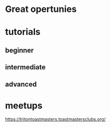 

# Great opertunies

# tutorials

## beginner

## intermediate

## advanced

# meetups
https://tritontoastmasters.toastmastersclubs.org/


















